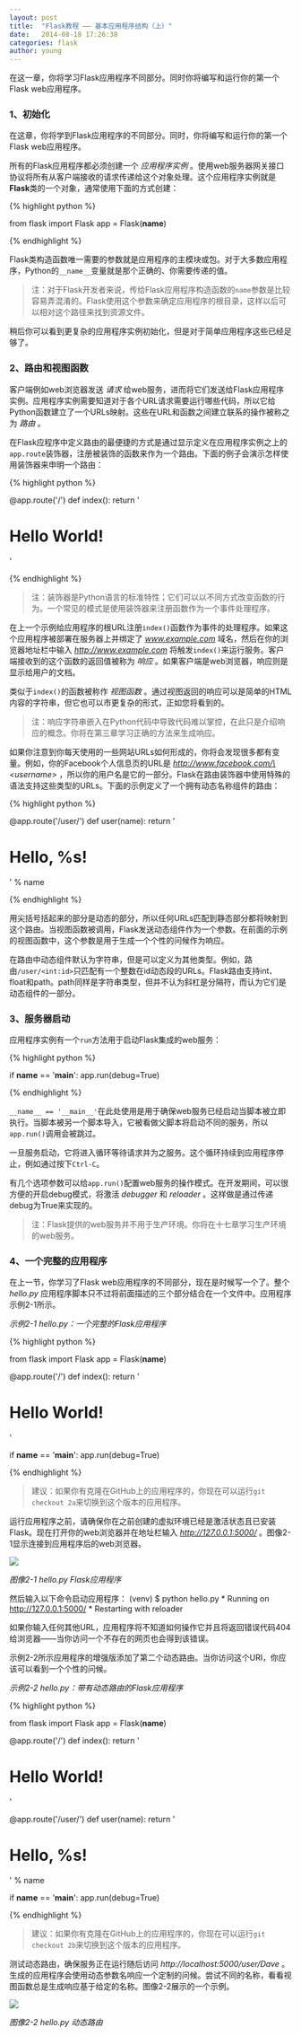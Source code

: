 ```yaml
---
layout: post
title:  "Flask教程 —— 基本应用程序结构（上）"
date:   2014-08-18 17:26:38
categories: flask
author: young
---
```


在这一章，你将学习Flask应用程序不同部分。同时你将编写和运行你的第一个Flask web应用程序。

### **1、初始化**

在这章，你将学到Flask应用程序的不同部分。同时，你将编写和运行你的第一个Flask web应用程序。

所有的Flask应用程序都必须创建一个 _应用程序实例_ 。使用web服务器网关接口协议将所有从客户端接收的请求传递给这个对象处理。这个应用程序实例就是**Flask**类的一个对象，通常使用下面的方式创建：
    
{% highlight python %}

from flask import Flask
app = Flask(__name__)

{% endhighlight %}

Flask类构造函数唯一需要的参数就是应用程序的主模块或包。对于大多数应用程序，Python的`__name__`变量就是那个正确的、你需要传递的值。

>注：对于Flask开发者来说，传给Flask应用程序构造函数的`name`参数是比较容易弄混淆的。Flask使用这个参数来确定应用程序的根目录，这样以后可以相对这个路径来找到资源文件。

稍后你可以看到更复杂的应用程序实例初始化，但是对于简单应用程序这些已经足够了。

### **2、路由和视图函数**

客户端例如web浏览器发送 _请求_ 给web服务，进而将它们发送给Flask应用程序实例。应用程序实例需要知道对于各个URL请求需要运行哪些代码，所以它给Python函数建立了一个URLs映射。这些在URL和函数之间建立联系的操作被称之为 _路由_ 。

在Flask应程序中定义路由的最便捷的方式是通过显示定义在应用程序实例之上的`app.route`装饰器，注册被装饰的函数来作为一个路由。下面的例子会演示怎样使用装饰器来申明一个路由：

{% highlight python %}

@app.route('/')
def index():
    return '<h1>Hello World!</h1>'

{% endhighlight %}

>注：装饰器是Python语言的标准特性；它们可以以不同方式改变函数的行为。一个常见的模式是使用装饰器来注册函数作为一个事件处理程序。

在上一个示例给应用程序的根URL注册`index()`函数作为事件的处理程序。如果这个应用程序被部署在服务器上并绑定了 _www.example.com_ 域名，然后在你的浏览器地址栏中输入 _http://www.example.com_ 将触发`index()`来运行服务。客户端接收到的这个函数的返回值被称为 _响应_ 。如果客户端是web浏览器，响应则是显示给用户的文档。

类似于`index()`的函数被称作 _视图函数_ 。通过视图返回的响应可以是简单的HTML内容的字符串，但它也可以市更复杂的形式，正如您将看到的。

>注：响应字符串嵌入在Python代码中导致代码难以掌控，在此只是介绍响应的概念。你将在第三章学习正确的方法来生成响应。

如果你注意到你每天使用的一些网站URLs如何形成的，你将会发现很多都有变量。例如，你的Facebook个人信息页的URL是 _http://www.facebook.com/\<username\>_ ，所以你的用户名是它的一部分。Flask在路由装饰器中使用特殊的语法支持这些类型的URLs。下面的示例定义了一个拥有动态名称组件的路由：

{% highlight python %}

@app.route('/user/<name>') 
def user(name):
    return '<h1>Hello, %s!</h1>' % name

{% endhighlight %}

用尖括号括起来的部分是动态的部分，所以任何URLs匹配到静态部分都将映射到这个路由。当视图函数被调用，Flask发送动态组件作为一个参数。在前面的示例的视图函数中，这个参数是用于生成一个个性的问候作为响应。

在路由中动态组件默认为字符串，但是可以定义为其他类型。例如，路由`/user/<int:id>`只匹配有一个整数在id动态段的URLs。Flask路由支持int、float和path。path同样是字符串类型，但并不认为斜杠是分隔符，而认为它们是动态组件的一部分。

### **3、服务器启动**

应用程序实例有一个`run`方法用于启动Flask集成的web服务：

{% highlight python %}

if __name__ == '__main__':
    app.run(debug=True)

{% endhighlight %}

`__name__ == '__main__'`在此处使用是用于确保web服务已经启动当脚本被立即执行。当脚本被另一个脚本导入，它被看做父脚本将启动不同的服务，所以`app.run()`调用会被跳过。

一旦服务启动，它将进入循环等待请求并为之服务。这个循环持续到应用程序停止，例如通过按下`Ctrl-C`。

有几个选项参数可以给`app.run()`配置web服务的操作模式。在开发期间，可以很方便的开启debug模式，将激活 _debugger_ 和 _reloader_ 。这样做是通过传递debug为True来实现的。

>注：Flask提供的web服务并不用于生产环境。你将在十七章学习生产环境的web服务。

### **4、一个完整的应用程序**

在上一节，你学习了Flask web应用程序的不同部分，现在是时候写一个了。整个 _hello.py_ 应用程序脚本只不过将前面描述的三个部分结合在一个文件中。应用程序示例2-1所示。

_示例2-1 hello.py：一个完整的Flask应用程序_

{% highlight python %}

from flask import Flask
app = Flask(__name__)

@app.route('/')
def index():
    return '<h1>Hello World!</h1>'

if __name__ == '__main__':
    app.run(debug=True)

{% endhighlight %}

>建议：如果你有克隆在GitHub上的应用程序的，你现在可以运行`git checkout 2a`来切换到这个版本的应用程序。

运行应用程序之前，请确保你在之前创建的虚拟环境已经是激活状态且已安装Flask。现在打开你的web浏览器并在地址栏输入 _http://127.0.0.1:5000/_ 。图像2-1显示连接到应用程序后的web浏览器。

![](http://young-py.github.io/imgs/flask2-01.png)

_图像2-1 hello.py Flask应用程序_

然后输入以下命令启动应用程序：
    (venv) $ python hello.py
     * Running on http://127.0.0.1:5000/
     * Restarting with reloader

如果你输入任何其他URL，应用程序将不知道如何操作它并且将返回错误代码404给浏览器——当你访问一个不存在的网页也会得到该错误。

示例2-2所示应用程序的增强版添加了第二个动态路由。当你访问这个URI，你应该可以看到一个个性的问候。

_示例2-2 hello.py：带有动态路由的Flask应用程序_

{% highlight python %}

from flask import Flask
app = Flask(__name__)

@app.route('/')
def index():
    return '<h1>Hello World!</h1>'

@app.route('/user/<name>')
def user(name):
    return '<h1>Hello, %s!</h1>' % name

if __name__ == '__main__':
    app.run(debug=True)

{% endhighlight %}

>建议：如果你有克隆在GitHub上的应用程序的，你现在可以运行`git checkout 2b`来切换到这个版本的应用程序。

测试动态路由，确保服务正在运行随后访问 _http://localhost:5000/user/Dave_ 。生成的应用程序会使用动态参数名响应一个定制的问候。尝试不同的名称，看看视图函数总是生成响应基于给定的名称。图像2-2展示的一个示例。

![](http://young-py.github.io/imgs/flask2-02.png)

_图像2-2 hello.py 动态路由_





















